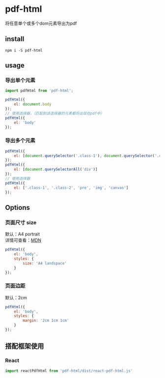 # pdf-html

将任意单个或多个dom元素导出为pdf

## install

```shell
npm i -S pdf-html
```

## usage

### 导出单个元素

```js
import pdfHtml from 'pdf-html';

pdfHtml({
    el: document.body
});
// 使用选择器，（匹配到该选择器的元素都将出现在pdf中）
pdfHtml({
    el: 'body'
});
```

### 导出多个元素

```js
pdfHtml({
    el: [document.querySelector('.class-1'), document.querySelector('.class-2')]
});
pdfHtml({
    el: [document.querySelectorAll('div')]
});
// 使用选择器
pdfHtml({
    el: ['.class-1', '.class-2', 'pre', 'img', 'canvas']
});
```

## Options

### 页面尺寸 size

默认：A4 portrait  
详情可查看：[MDN](https://developer.mozilla.org/en-US/docs/Web/CSS/@page/size)

```js
pdfHtml({
    el: 'body',
    styles: {
        size: 'A4 landspace'
    }
});
```

### 页面边距

默认：2cm

```js
pdfHtml({
    el: 'body',
    styles: {
        margin: '2cm 1cm 1cm'
    }
});
```

## 搭配框架使用

### React

```jsx
import reactPdfHtml from 'pdf-html/dist/react-pdf-html.js'
```
